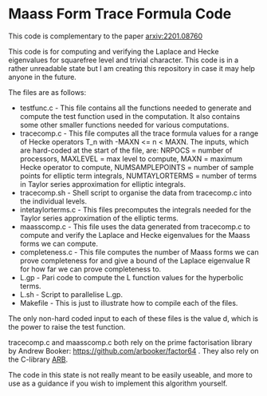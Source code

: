 # Maass Form Trace Formula Code

This code is complementary to the paper [arxiv:2201.08760](https://arxiv.org/abs/2201.08760)

This code is for computing and verifying the Laplace and Hecke eigenvalues for squarefree level and trivial character. This code is in a rather unreadable state but I am creating this repository in case it may help anyone in the future.

The files are as follows:
- testfunc.c - This file contains all the functions needed to generate and compute the test function used in the computation. It also contains some other smaller functions needed for various computations.
- tracecomp.c - This file computes all the trace formula values for a range of Hecke operators T_n with -MAXN <= n <  MAXN. The inputs, which are hard-coded at the start of the file, are: NRPOCS = number of processors, MAXLEVEL = max level to compute, MAXN = maximum Hecke operator to compute, NUMSAMPLEPOINTS = number of sample points for elliptic term integrals, NUMTAYLORTERMS = number of terms in Taylor series approximation for elliptic integrals.
- tracecomp.sh - Shell script to organise the data from tracecomp.c into the individual levels.
- intetaylorterms.c - This files precomputes the integrals needed for the Taylor series approximation of the elliptic terms. 
- maasscomp.c - This file uses the data generated from tracecomp.c to compute and verify the Laplace and Hecke eigenvalues for the Maass forms we can compute. 
- completeness.c - This file computes the number of Maass forms we can prove completeness for and give a bound of the Laplace eigenvalue R for how far we can prove completeness to.
- L.gp - Pari code to compute the L function values for the hyperbolic terms.
- L.sh - Script to parallelise L.gp.
- Makefile - This is just to illustrate how to compile each of the files.

The only non-hard coded input to each of these files is the value d, which is the power to raise the test function.

tracecomp.c and maasscomp.c both rely on the prime factorisation library by Andrew Booker: https://github.com/arbooker/factor64 .
They also rely on the C-library [ARB](https://arblib.org/).

The code in this state is not really meant to be easily useable, and more to use as a guidance if you wish to implement this algorithm yourself.

